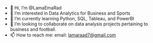 - 👋 Hi, I’m @LamaEmaRad
- 👀 I’m interested in Data Analytics for Business and Sports
- 🌱 I’m currently learning Python, SQL, Tableau, and PowerBI
- 💞️ I’m looking to collaborate on data analysis projects pertaining to business and football.
- 📫 How to reach me: email: lamaraad7@gmail.com

<!---
LamaEmaRad/LamaEmaRad is a ✨ special ✨ repository because its `README.md` (this file) appears on your GitHub profile.
You can click the Preview link to take a look at your changes.
--->
